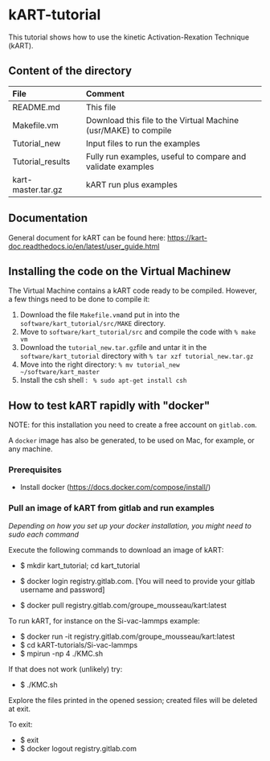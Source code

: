 # kART-tutorial

This tutorial shows how to use the kinetic Activation-Rexation Technique (kART). 

## Content of the directory

| File | Comment |
| :--- | :--- |
|README.md    | This file |  
|Makefile.vm | Download this file to the Virtual Machine (usr/MAKE) to compile
|Tutorial_new | Input files to run the examples
|Tutorial_results | Fully run examples, useful to compare and validate examples
|kart-master.tar.gz | kART run plus examples

## Documentation

General document for kART can be found here: <https://kart-doc.readthedocs.io/en/latest/user_guide.html>

## Installing the code on the Virtual Machinew

The Virtual Machine contains a kART code ready to be compiled. However, a few things need to be done to compile it:

1. Download the file `Makefile.vm`and put in into the `software/kart_tutorial/src/MAKE` directory.
2. Move to `software/kart_tutorial/src` and compile the code with ` % make vm `
3. Download the `tutorial_new.tar.gz`file and untar it in the `software/kart_tutorial` directory with `% tar xzf tutorial_new.tar.gz`
4. Move into the right directory: `% mv tutorial_new ~/software/kart_master`
5. Install the csh shell : ` % sudo apt-get install csh`



## How to test kART rapidly with "docker"

NOTE: for this installation you need to create a free account on `gitlab.com`.

A `docker` image has also be generated, to be used on Mac, for example, or any machine. 

### Prerequisites
* Install docker (<https://docs.docker.com/compose/install/>)

### Pull an image of kART from gitlab and run examples 

_Depending on how you set up your docker installation, you might need to sudo each command_

Execute the following commands to download an image of kART:
* $ mkdir kart_tutorial; cd kart_tutorial
* $ docker login registry.gitlab.com. [You will need to provide your gitlab username and password]

* $ docker pull registry.gitlab.com/groupe_mousseau/kart:latest

To run kART, for instance on the Si-vac-lammps example:
* $ docker run -it registry.gitlab.com/groupe_mousseau/kart:latest
* $ cd kART-tutorials/Si-vac-lammps
* $ mpirun -np 4 ./KMC.sh 

If that does not work (unlikely) try: 
* $ ./KMC.sh

Explore the files printed in the opened session; created files will be deleted at exit.

To exit:
* $ exit
* $ docker logout registry.gitlab.com
